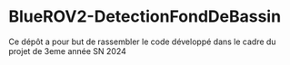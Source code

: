 # BlueROV2-DetectionFondDeBassin

Ce dépôt a pour but de rassembler le code développé dans le cadre du projet de 3eme année SN 2024

